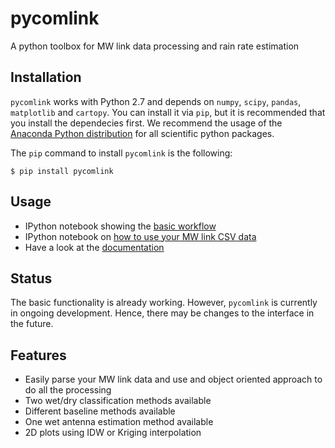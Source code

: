 pycomlink
=========

A python toolbox for MW link data processing and rain rate estimation

Installation
------------

`pycomlink` works with Python 2.7 and depends on `numpy`, `scipy`, `pandas`, `matplotlib` and `cartopy`. You can install it via `pip`, but it is recommended that you install the dependecies first. We recommend the usage of the [Anaconda Python distribution](https://store.continuum.io/cshop/anaconda/) for all scientific python packages. 

The `pip` command to install `pycomlink` is the following:

    $ pip install pycomlink

Usage
-----

 * IPython notebook showing the [basic workflow](http://nbviewer.ipython.org/urls/bitbucket.org/cchwala/pycomlink/raw/566962d7c0a16c484d56aec7a0a34b84cc68a27d/notebooks/example_workflow.ipynb)
 * IPython notebook on [how to use your MW link CSV data](http://nbviewer.ipython.org/urls/bitbucket.org/cchwala/pycomlink/raw/28f359b359d750434c896d288900844c9b6ef500/notebooks/How%20to%20use%20your%20MW%20link%20data%20from%20a%20CSV%20file.ipynb)
 * Have a look at the [documentation](http://pycomlink.readthedocs.org)

Status
------
The basic functionality is already working. However, `pycomlink` is currently in ongoing development. Hence, there may be changes to the interface in the future.

Features
--------
 * Easily parse your MW link data and use and object oriented approach to do all the processing
 * Two wet/dry classification methods available
 * Different baseline methods available
 * One wet antenna estimation method available
 * 2D plots using IDW or Kriging interpolation


